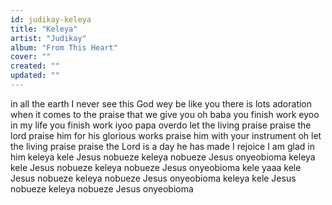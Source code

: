 ```yaml
---
id: judikay-keleya
title: "Keleya"
artist: "Judikay"
album: "From This Heart"
cover: ""
created: ""
updated: ""
---
```


in all the earth I never see
this God wey be like you
there is lots adoration
when it comes to the praise that we give you
oh baba you finish work eyoo in my life
you finish work iyoo
papa overdo
let the living praise praise the lord
praise him for his glorious works
praise him with your instrument
oh let the living praise praise the Lord
is a day he has made I rejoice I am glad in him
keleya kele Jesus nobueze keleya nobueze Jesus onyeobioma
 keleya kele Jesus nobueze keleya nobueze Jesus onyeobioma
kele yaaa kele Jesus nobueze keleya nobueze Jesus onyeobioma
keleya kele Jesus nobueze keleya nobueze Jesus onyeobioma